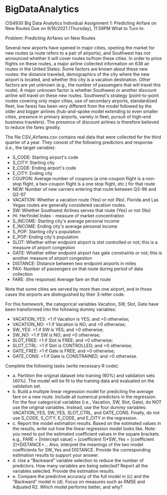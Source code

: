 # BigDataAnalytics

CIS4930 Big Data Analytics
Individual Assignment 1: Predicting Airfare on New Routes
Due on 9/16/2021 (Thursday), 11:59PM
What to Turn In: 


Problem: Predicting Airfares on New Routes


Several new airports have opened in major cities, opening the market for new routes (a route refers to a pair of airports), and Southwest has not announced whether it will cover routes to/from these cities. In order to price flights on these routes, a major airline collected information on 638 air routes in the United States. Some factors are known about these new routes: the distance traveled, demographics of the city where the new airport is located, and whether this city is a vacation destination. Other factors are yet unknown (e.g., the number of passengers that will travel this route). A major unknown factor is whether Southwest or another discount airline will travel on these new routes. Southwest's strategy (point-to-point routes covering only major cities, use of secondary airports, standardized fleet, low fares) has been very different from the model followed by the older and bigger airlines (hub-and-spoke model extending to even smaller cities, presence in primary airports, variety in fleet, pursuit of high-end business travelers). The presence of discount airlines is therefore believed to reduce the fares greatly.







The file CSV_Airfares.csv contains real data that were collected for the third quarter of a year. They consist of the following predictors and response (i.e., the target variable):

- S_CODE: Starting airport's code
- S_CITY: Starting city
- E_CODE: Ending airport's code
- E_CITY: Ending city
- COUPON: Average number of coupons (a one-coupon flight is a non-stop flight, a two-coupon flight is a one stop flight, etc.) for that route
- NEW: Number of new carriers entering that route between Q3-96 and Q2-97
- VACATION: Whether a vacation route (Yes) or not (No). Florida and Las Vegas routes are generally considered vacation routes.
- SW: Whether Southwest Airlines serves that route (Yes) or not (No)
- HI: Herfindel Index - measure of market concentration
- S_INCOME: Starting city's average personal income
- E_INCOME: Ending city's average personal income
- S_POP: Starting city's population
- E_POP: Ending city's population
- SLOT: Whether either endpoint airport is slot controlled or not; this is a measure of airport congestion
- GATE: Whether either endpoint airport has gate constraints or not; this is another measure of airport congestion
- DISTANCE: Distance between two endpoint airports in miles
- PAX: Number of passengers on that route during period of data collection
- FARE: (the response) Average fare on that route

Note that some cities are served by more than one airport, and in those cases the airports are
distinguished by their 3-letter code. 

For this homework, the categorical variables Vacation, SW, Slot, Gate have been transformed into the following dummy variables: 
-	VACATION_YES: =1 if Vacation is YES; and =0 otherwise; 
-	VACATION_NO: =1 if Vacation is NO; and =0 otherwise;
-	SW_YES: =1 if SW is YES; and =0 otherwise;
-	SW_NO: =1 if SW is NO; and =0 otherwise;
-	SLOT_FREE: =1 if Slot is FREE; and =0 otherwise;
-	SLOT_CTRL: =1 if Slot is CONTROLLED; and =0 otherwise;
-	GATE_FREE: =1 if Gate is FREE; and =0 otherwise;
-	GATE_CONS: =1 if Gate is CONSTRAINED; and =0 otherwise.




Complete the following tasks (write necessary R code): 
- a.	Partition the original dataset into training (60%) and validation sets (40%). The model will be fit to the training data and evaluated on the validation set.
- b.	Build a multiple linear regression model for predicting the average fare on a new route. Include all numerical predictors in the regression. For the four categorical variables (i.e., Vacation, SW, Slot, Gate), do NOT use the original variables. Instead, use the four dummy variables: VACATION_YES, SW_YES, SLOT_CTRL, and GATE_CONS. Finally, do not use S_CODE, S_CITY, E_CODE, and E_CITY in the regression.  
- c.	Report the model estimation results. Based on the estimated values in the results, write out how the linear regression model looks like. Note: you need to put the estimated coefficient values in the square brackets. 
e.g., FARE = [Intercept value] + [coefficient 1]*SW_Yes + [coefficient 2]*DISTANCE+…
Also, interpret the meanings of the two model coefficients for SW_Yes and DISTANCE. 
Provide the corresponding estimation results to support your answer. 
- d.	Use a “Backward” variable selection to reduce the number of predictors. How many variables are being selected? Report all the variables selected. Provide the estimation results.  
- e.	Compare the predictive accuracy of the full model in (c) and the “Backward” model in (d). Focus on measures such as RMSE and Adjusted R2. Which model performs better, and why?
